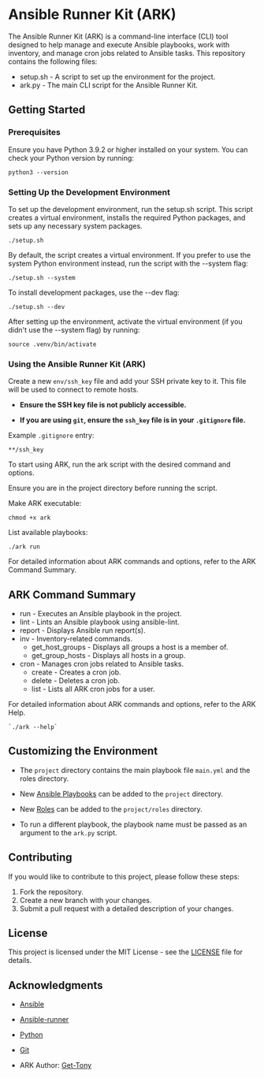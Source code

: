 # Ansible Runner Kit (ARK)

The Ansible Runner Kit (ARK) is a command-line interface (CLI) tool designed to help manage and execute Ansible playbooks, work with inventory, and manage cron jobs related to Ansible tasks. This repository contains the following files:

- setup.sh - A script to set up the environment for the project.
- ark.py - The main CLI script for the Ansible Runner Kit.

## Getting Started

### Prerequisites

Ensure you have Python 3.9.2 or higher installed on your system. You can check your Python version by running:

    python3 --version

### Setting Up the Development Environment

To set up the development environment, run the setup.sh script. This script creates a virtual environment, installs the required Python packages, and sets up any necessary system packages.

    ./setup.sh

By default, the script creates a virtual environment. If you prefer to use the system Python environment instead, run the script with the --system flag:

    ./setup.sh --system

To install development packages, use the --dev flag:

    ./setup.sh --dev

After setting up the environment, activate the virtual environment (if you didn't use the --system flag) by running:

    source .venv/bin/activate

### Using the Ansible Runner Kit (ARK)

Create a new `env/ssh_key` file and add your SSH private key to it. This file will be used to connect to remote hosts.

- **Ensure the SSH key file is not publicly accessible.**

- **If you are using `git`, ensure the `ssh_key` file is in your `.gitignore` file.**

Example `.gitignore` entry:

    **/ssh_key

To start using ARK, run the ark script with the desired command and options.

Ensure you are in the project directory before running the script.

Make ARK executable:

    chmod +x ark

List available playbooks:

    ./ark run

For detailed information about ARK commands and options, refer to the ARK Command Summary.

## ARK Command Summary

- run - Executes an Ansible playbook in the project.
- lint - Lints an Ansible playbook using ansible-lint.
- report - Displays Ansible run report(s).
- inv - Inventory-related commands.
  - get_host_groups - Displays all groups a host is a member of.
  - get_group_hosts - Displays all hosts in a group.
- cron - Manages cron jobs related to Ansible tasks.
  - create - Creates a cron job.
  - delete - Deletes a cron job.
  - list - Lists all ARK cron jobs for a user.

For detailed information about ARK commands and options, refer to the ARK Help.

    `./ark --help`

## Customizing the Environment

- The `project` directory contains the main playbook file `main.yml` and the roles directory.

- New [Ansible Playbooks](https://docs.ansible.com/ansible/latest/user_guide/playbooks_intro.html) can be added to the `project` directory.

- New [Roles](https://docs.ansible.com/ansible/latest/user_guide/playbooks_reuse_roles.html) can be added to the `project/roles` directory.

- To run a different playbook, the playbook name must be passed as an argument to the `ark.py` script.

## Contributing

If you would like to contribute to this project, please follow these steps:

1. Fork the repository.
2. Create a new branch with your changes.
3. Submit a pull request with a detailed description of your changes.

## License

This project is licensed under the MIT License - see the [LICENSE](LICENSE) file for details.

## Acknowledgments

- [Ansible](https://www.ansible.com/)
- [Ansible-runner](https://ansible-runner.readthedocs.io/en/latest/)
- [Python](https://www.python.org/)
- [Git](https://git-scm.com/)

- ARK Author: [Get-Tony](https://github.com/Get-Tony)
